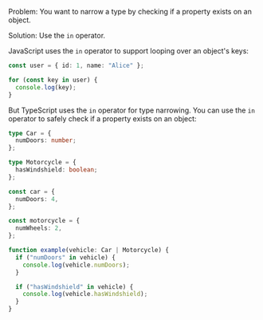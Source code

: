 Problem: You want to narrow a type by checking if a property exists on an object.

Solution: Use the `in` operator.

JavaScript uses the `in` operator to support looping over an object's keys:

```ts
const user = { id: 1, name: "Alice" };

for (const key in user) {
  console.log(key);
}
```

But TypeScript uses the `in` operator for type narrowing. You can use the `in` operator to safely check if a property exists on an object:

```ts
type Car = {
  numDoors: number;
};

type Motorcycle = {
  hasWindshield: boolean;
};

const car = {
  numDoors: 4,
};

const motorcycle = {
  numWheels: 2,
};

function example(vehicle: Car | Motorcycle) {
  if ("numDoors" in vehicle) {
    console.log(vehicle.numDoors);
  }

  if ("hasWindshield" in vehicle) {
    console.log(vehicle.hasWindshield);
  }
}
```
